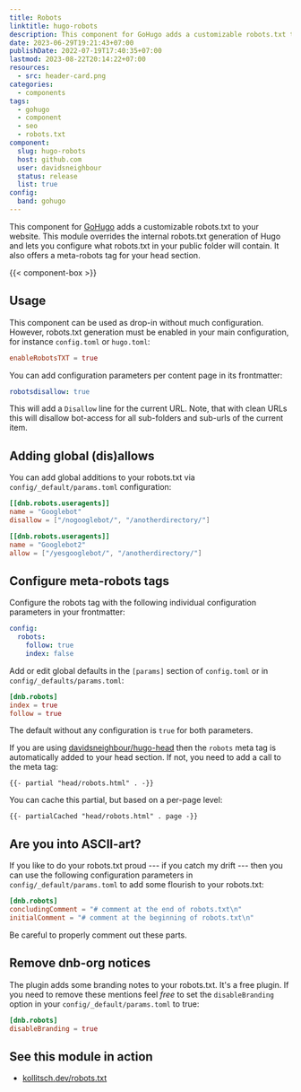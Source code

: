 ```yaml
---
title: Robots
linktitle: hugo-robots
description: This component for GoHugo adds a customizable robots.txt to your website.
date: 2023-06-29T19:21:43+07:00
publishDate: 2022-07-19T17:40:35+07:00
lastmod: 2023-08-22T20:14:22+07:00
resources:
  - src: header-card.png
categories:
  - components
tags:
  - gohugo
  - component
  - seo
  - robots.txt
component:
  slug: hugo-robots
  host: github.com
  user: davidsneighbour
  status: release
  list: true
config:
  band: gohugo
---
```


This component for [GoHugo](https://gohugo.io/) adds a customizable robots.txt to your website. This module overrides the internal robots.txt generation of Hugo and lets you configure what robots.txt in your public folder will contain. It also offers a meta-robots tag for your head section.

{{< component-box >}}

## Usage

This component can be used as drop-in without much configuration. However, robots.txt generation must be enabled in your main configuration, for instance `config.toml` or `hugo.toml`:

```toml
enableRobotsTXT = true
```

You can add configuration parameters per content page in its frontmatter:

```yaml
robotsdisallow: true
```

This will add a `Disallow` line for the current URL. Note, that with clean URLs this will disallow bot-access for all sub-folders and sub-urls of the current item.

## Adding global (dis)allows

You can add global additions to your robots.txt via `config/_default/params.toml` configuration:

```toml
[[dnb.robots.useragents]]
name = "Googlebot"
disallow = ["/nogooglebot/", "/anotherdirectory/"]

[[dnb.robots.useragents]]
name = "Googlebot2"
allow = ["/yesgooglebot/", "/anotherdirectory/"]
```

## Configure meta-robots tags

Configure the robots tag with the following individual configuration parameters in your frontmatter:

```yaml
config:
  robots:
    follow: true
    index: false
```

Add or edit global defaults in the `[params]` section of `config.toml` or in `config/_defaults/params.toml`:

```toml
[dnb.robots]
index = true
follow = true
```

The default without any configuration is `true` for both parameters.

If you are using [davidsneighbour/hugo-head](https://github.com/davidsneighbour/hugo-head) then the `robots` meta tag is automatically added to your head section. If not, you need to add a call to the meta tag:

```go-html-template
{{- partial "head/robots.html" . -}}
```

You can cache this partial, but based on a per-page level:

```go-htmml-template
{{- partialCached "head/robots.html" . page -}}
```

## Are you into ASCII-art?

If you like to do your robots.txt proud --- if you catch my drift --- then you can use the following configuration parameters in `config/_default/params.toml` to add some flourish to your robots.txt:

```toml
[dnb.robots]
concludingComment = "# comment at the end of robots.txt\n"
initialComment = "# comment at the beginning of robots.txt\n"
```

Be careful to properly comment out these parts.

## Remove dnb-org notices

The plugin adds some branding notes to your robots.txt. It's a free plugin. If you need to remove these mentions feel _free_ to set the `disableBranding` option in your `config/_default/params.toml` to true:

```toml
[dnb.robots]
disableBranding = true
```

## See this module in action

- [kollitsch.dev/robots.txt](https://kollitsch.dev/robots.txt)
